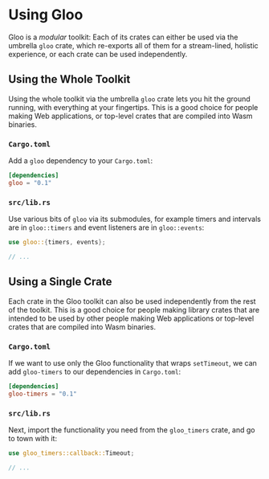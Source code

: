 # Using Gloo

Gloo is a *modular* toolkit: Each of its crates can either be used via the
umbrella `gloo` crate, which re-exports all of them for a stream-lined, holistic
experience, or each crate can be used independently.

## Using the Whole Toolkit

Using the whole toolkit via the umbrella `gloo` crate lets you hit the ground
running, with everything at your fingertips. This is a good choice for people
making Web applications, or top-level crates that are compiled into Wasm
binaries.

### `Cargo.toml`

Add a `gloo` dependency to your `Cargo.toml`:

```toml
[dependencies]
gloo = "0.1"
```

### `src/lib.rs`

Use various bits of `gloo` via its submodules, for example timers and intervals
are in `gloo::timers` and event listeners are in `gloo::events`:

```rust
use gloo::{timers, events};

// ...
```

## Using a Single Crate

Each crate in the Gloo toolkit can also be used independently from the rest of
the toolkit. This is a good choice for people making library crates that are
intended to be used by other people making Web applications or top-level crates
that are compiled into Wasm binaries.

### `Cargo.toml`

If we want to use only the Gloo functionality that wraps `setTimeout`, we can
add `gloo-timers` to our dependencies in `Cargo.toml`:

```toml
[dependencies]
gloo-timers = "0.1"
```

### `src/lib.rs`

Next, import the functionality you need from the `gloo_timers` crate, and go to
town with it:

```rust
use gloo_timers::callback::Timeout;

// ...
```
